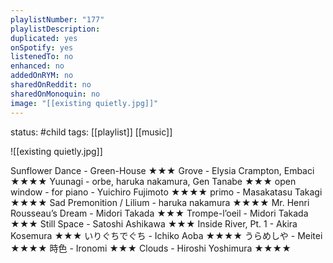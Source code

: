 ```yaml
---
playlistNumber: "177"
playlistDescription:
duplicated: yes
onSpotify: yes
listenedTo: no
enhanced: no
addedOnRYM: no
sharedOnReddit: no
sharedOnMonoquin: no
image: "[[existing quietly.jpg]]"
---
```

status: #child 
tags: [[playlist]] [[music]] 

![[existing quietly.jpg]]

Sunflower Dance - Green-House ★★★
Grove - Elysia Crampton, Embaci ★★★★
Yuunagi - orbe, haruka nakamura, Gen Tanabe ★★★
open window - for piano - Yuichiro Fujimoto ★★★★
primo - Masakatasu Takagi ★★★★
Sad Premonition / Lilium - haruka nakamura ★★★★
Mr. Henri Rousseau’s Dream - Midori Takada ★★★
Trompe-l’oeil - Midori Takada ★★★
Still Space - Satoshi Ashikawa ★★★
Inside River, Pt. 1 - Akira Kosemura ★★★
いりぐちでぐち - Ichiko Aoba ★★★★
うらめしや - Meitei ★★★★
時色 - Ironomi ★★★
Clouds - Hiroshi Yoshimura ★★★★